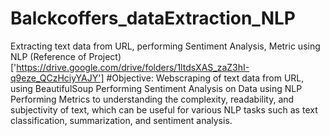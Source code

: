 # Balckcoffers_dataExtraction_NLP
Extracting text data from URL, performing Sentiment Analysis, Metric using NLP
(Reference of Project)['https://drive.google.com/drive/folders/1ltdsXAS_zaZ3hI-q9eze_QCzHciyYAJY']
#Objective:
Webscraping of text data from URL, using BeautifulSoup
Performing Sentiment Analysis on Data using NLP
Performing Metrics to understanding the complexity, readability, and subjectivity of text, which can be useful for various NLP tasks such as text classification, summarization, and sentiment analysis.

